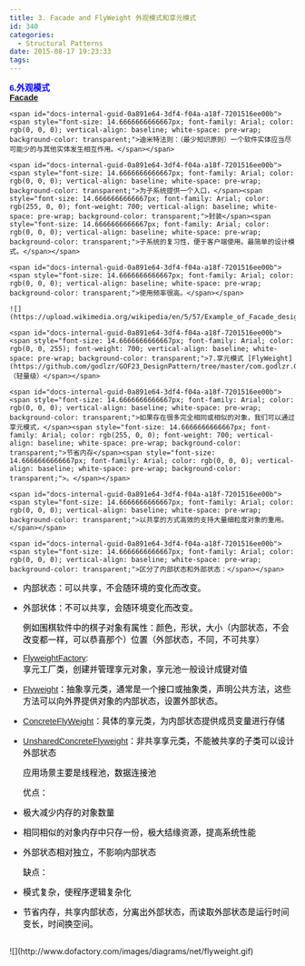 ```yaml
---
title: 3. Facade and FlyWeight 外观模式和享元模式
id: 340
categories:
  - Structural Patterns
date: 2015-08-17 19:23:33
tags:
---
```


<span id="docs-internal-guid-0a891e64-3df4-f04a-a18f-7201516ee00b"><span style="font-size: 14.6666666666667px; font-family: Arial; color: rgb(0, 0, 255); font-weight: 700; vertical-align: baseline; white-space: pre-wrap; background-color: transparent;">6.外观模式 [Facade](https://github.com/godlzr/GOF23_DesignPattern/tree/master/com.godlzr.GOF23.structural/facade)</span></span>

	<span id="docs-internal-guid-0a891e64-3df4-f04a-a18f-7201516ee00b"><span style="font-size: 14.6666666666667px; font-family: Arial; color: rgb(0, 0, 0); vertical-align: baseline; white-space: pre-wrap; background-color: transparent;">迪米特法则：（最少知识原则）一个软件实体应当尽可能少的与其他实体发生相互作用。</span></span>

	<span id="docs-internal-guid-0a891e64-3df4-f04a-a18f-7201516ee00b"><span style="font-size: 14.6666666666667px; font-family: Arial; color: rgb(0, 0, 0); vertical-align: baseline; white-space: pre-wrap; background-color: transparent;">为子系统提供一个入口，</span><span style="font-size: 14.6666666666667px; font-family: Arial; color: rgb(255, 0, 0); font-weight: 700; vertical-align: baseline; white-space: pre-wrap; background-color: transparent;">封装</span><span style="font-size: 14.6666666666667px; font-family: Arial; color: rgb(0, 0, 0); vertical-align: baseline; white-space: pre-wrap; background-color: transparent;">子系统的复习性，便于客户端使用。最简单的设计模式。</span></span>

	<span id="docs-internal-guid-0a891e64-3df4-f04a-a18f-7201516ee00b"><span style="font-size: 14.6666666666667px; font-family: Arial; color: rgb(0, 0, 0); vertical-align: baseline; white-space: pre-wrap; background-color: transparent;">使用频率很高。</span></span>

	![](https://upload.wikimedia.org/wikipedia/en/5/57/Example_of_Facade_design_pattern_in_UML.png)

	<span id="docs-internal-guid-0a891e64-3df4-f04a-a18f-7201516ee00b"><span style="font-size: 14.6666666666667px; font-family: Arial; color: rgb(0, 0, 255); font-weight: 700; vertical-align: baseline; white-space: pre-wrap; background-color: transparent;">7.享元模式 [FlyWeight](https://github.com/godlzr/GOF23_DesignPattern/tree/master/com.godlzr.GOF23.structural/flyweight)（轻量级）</span></span>

	<span id="docs-internal-guid-0a891e64-3df4-f04a-a18f-7201516ee00b"><span style="font-size: 14.6666666666667px; font-family: Arial; color: rgb(0, 0, 0); vertical-align: baseline; white-space: pre-wrap; background-color: transparent;">如果存在很多完全相同或相似的对象，我们可以通过享元模式，</span><span style="font-size: 14.6666666666667px; font-family: Arial; color: rgb(255, 0, 0); font-weight: 700; vertical-align: baseline; white-space: pre-wrap; background-color: transparent;">节省内存</span><span style="font-size: 14.6666666666667px; font-family: Arial; color: rgb(0, 0, 0); vertical-align: baseline; white-space: pre-wrap; background-color: transparent;">。</span></span>

	<span id="docs-internal-guid-0a891e64-3df4-f04a-a18f-7201516ee00b"><span style="font-size: 14.6666666666667px; font-family: Arial; color: rgb(0, 0, 0); vertical-align: baseline; white-space: pre-wrap; background-color: transparent;">以共享的方式高效的支持大量细粒度对象的重用。</span></span>

	<span id="docs-internal-guid-0a891e64-3df4-f04a-a18f-7201516ee00b"><span style="font-size: 14.6666666666667px; font-family: Arial; color: rgb(0, 0, 0); vertical-align: baseline; white-space: pre-wrap; background-color: transparent;">区分了内部状态和外部状态：</span></span>

*   <span id="docs-internal-guid-0a891e64-3df4-f04a-a18f-7201516ee00b"><span style="font-size: 14.6666666666667px; font-family: Arial; color: rgb(0, 0, 0); vertical-align: baseline; white-space: pre-wrap; background-color: transparent;">内部状态：可以共享，不会随环境的变化而改变。</span></span>
*   <span id="docs-internal-guid-0a891e64-3df4-f04a-a18f-7201516ee00b"><span style="font-size: 14.6666666666667px; font-family: Arial; color: rgb(0, 0, 0); vertical-align: baseline; white-space: pre-wrap; background-color: transparent;">外部状体：不可以共享，会随环境变化而改变。</span></span>

	<span id="docs-internal-guid-0a891e64-3df4-f04a-a18f-7201516ee00b"><span style="font-size: 14.6666666666667px; font-family: Arial; color: rgb(0, 0, 0); vertical-align: baseline; white-space: pre-wrap; background-color: transparent;">例如围棋软件中的棋子对象有属性：颜色，形状，大小（内部状态，不会改变都一样，可以恭喜那个）位置（外部状态，不同，不可共享）</span></span>

*   <span id="docs-internal-guid-0a891e64-3df4-f04a-a18f-7201516ee00b"><span style="font-size: 14.6666666666667px; font-family: Arial; color: rgb(0, 0, 0); vertical-align: baseline; white-space: pre-wrap; background-color: transparent;">[FlyweightFactory](https://github.com/godlzr/GOF23_DesignPattern/blob/master/com.godlzr.GOF23.structural/flyweight/ChessFlyWeightFactory.java): 享元工厂类，创建并管理享元对象，享元池一般设计成键对值</span></span>
*   <span id="docs-internal-guid-0a891e64-3df4-f04a-a18f-7201516ee00b"><span style="font-size: 14.6666666666667px; font-family: Arial; color: rgb(0, 0, 0); vertical-align: baseline; white-space: pre-wrap; background-color: transparent;">[Flyweight](https://github.com/godlzr/GOF23_DesignPattern/blob/master/com.godlzr.GOF23.structural/flyweight/ChessFlyWeight.java)：抽象享元类，通常是一个接口或抽象类，声明公共方法，这些方法可以向外界提供对象的内部状态，设置外部状态。</span></span>
*   <span id="docs-internal-guid-0a891e64-3df4-f04a-a18f-7201516ee00b"><span style="font-size: 14.6666666666667px; font-family: Arial; color: rgb(0, 0, 0); vertical-align: baseline; white-space: pre-wrap; background-color: transparent;">[ConcreteFlyWeight](https://github.com/godlzr/GOF23_DesignPattern/blob/master/com.godlzr.GOF23.structural/flyweight/ChessFlyWeight.java)：具体的享元类，为内部状态提供成员变量进行存储</span></span>
*   <span id="docs-internal-guid-0a891e64-3df4-f04a-a18f-7201516ee00b"><span style="font-size: 14.6666666666667px; font-family: Arial; color: rgb(0, 0, 0); vertical-align: baseline; white-space: pre-wrap; background-color: transparent;">[UnsharedConcreteFlyweight](https://github.com/godlzr/GOF23_DesignPattern/blob/master/com.godlzr.GOF23.structural/flyweight/Coordinate.java)：非共享享元类，不能被共享的子类可以设计外部状态</span></span>

	<span id="docs-internal-guid-0a891e64-3df4-f04a-a18f-7201516ee00b"><span style="font-size: 14.6666666666667px; font-family: Arial; color: rgb(0, 0, 0); vertical-align: baseline; white-space: pre-wrap; background-color: transparent;">应用场景主要是线程池，数据连接池</span></span>

	<span id="docs-internal-guid-0a891e64-3df4-f04a-a18f-7201516ee00b"><span style="font-size: 14.6666666666667px; font-family: Arial; color: rgb(0, 0, 0); vertical-align: baseline; white-space: pre-wrap; background-color: transparent;">优点：</span></span>

*   <span id="docs-internal-guid-0a891e64-3df4-f04a-a18f-7201516ee00b"><span style="font-size: 14.6666666666667px; font-family: Arial; color: rgb(0, 0, 0); vertical-align: baseline; white-space: pre-wrap; background-color: transparent;">极大减少内存的对象数量</span></span>
*   <span id="docs-internal-guid-0a891e64-3df4-f04a-a18f-7201516ee00b"><span style="font-size: 14.6666666666667px; font-family: Arial; color: rgb(0, 0, 0); vertical-align: baseline; white-space: pre-wrap; background-color: transparent;">相同相似的对象内存中只存一份，极大结缘资源，提高系统性能</span></span>
*   <span id="docs-internal-guid-0a891e64-3df4-f04a-a18f-7201516ee00b"><span style="font-size: 14.6666666666667px; font-family: Arial; color: rgb(0, 0, 0); vertical-align: baseline; white-space: pre-wrap; background-color: transparent;">外部状态相对独立，不影响内部状态</span></span>

	<span id="docs-internal-guid-0a891e64-3df4-f04a-a18f-7201516ee00b"><span style="font-size: 14.6666666666667px; font-family: Arial; color: rgb(0, 0, 0); vertical-align: baseline; white-space: pre-wrap; background-color: transparent;">缺点：</span></span>

*   <span id="docs-internal-guid-0a891e64-3df4-f04a-a18f-7201516ee00b"><span style="font-size: 14.6666666666667px; font-family: Arial; color: rgb(0, 0, 0); vertical-align: baseline; white-space: pre-wrap; background-color: transparent;">模式复杂，使程序逻辑复杂化</span></span>
*   <span id="docs-internal-guid-0a891e64-3df4-f04a-a18f-7201516ee00b"><span style="font-size: 14.6666666666667px; font-family: Arial; color: rgb(0, 0, 0); vertical-align: baseline; white-space: pre-wrap; background-color: transparent;">节省内存，共享内部状态，分离出外部状态，而读取外部状态是运行时间变长，时间换空间。</span><span style="font-size: 14.6666666666667px; font-family: Arial; color: rgb(0, 0, 0); vertical-align: baseline; white-space: pre-wrap; background-color: transparent;">&nbsp;&nbsp; &nbsp;</span></span>

<div>
	![](http://www.dofactory.com/images/diagrams/net/flyweight.gif)
</div>